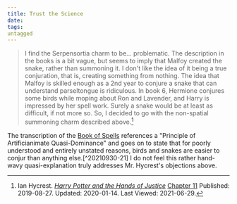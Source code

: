 ```yaml
---
title: Trust the Science
date: 
tags:
untagged
---
```

> I find the Serpensortia charm to be… problematic. The description in the
> books is a bit vague, but seems to imply that Malfoy created the snake,
> rather than summoning it. I don't like the idea of it being a true
> conjuration, that is, creating something from nothing. The idea that Malfoy
> is skilled enough as a 2nd year to conjure a snake that can understand
> parseltongue is ridiculous. In book 6, Hermione conjures some birds while
> moping about Ron and Lavender, and Harry is impressed by her spell work.
> Surely a snake would be at least as difficult, if not more so. So, I decided
> to go with the non-spatial summoning charm described above.[^20210629-6]

The transcription of the [Book of Spells][] references a "Principle of
Artificianimate Quasi-Dominance" and goes on to state that for poorly understood
and entirely unstated reasons, birds and snakes are easier to conjur than
anything else.[^20210930-21]  I do not feel this rather hand-wavy
quasi-explanation truly addresses Mr. Hycrest's objections above. 

[Book of Spells]: https://magicscrapbook.tumblr.com/post/162085200042/book-of-spells-transcript

[^20210629-6]: Ian Hycrest.
    _[Harry Potter and the Hands of Justice](https://www.fanfiction.net/s/13374289)_
    [Chapter 11](https://www.fanfiction.net/s/13374289/12/Harry-Potter-and-the-Hands-of-Justice)
    Published: 2019-08-27. Updated: 2020-01-14. Last Viewed: 2021-06-29. 

[^20210930-20]: [magicscrapbook](https://magicscrapbook.tumblr.com/)
    "[‘Book of Spells’ transcript](https://magicscrapbook.tumblr.com/post/162085200042/book-of-spells-transcript)"
    Last Viewed 2021-09-30.
